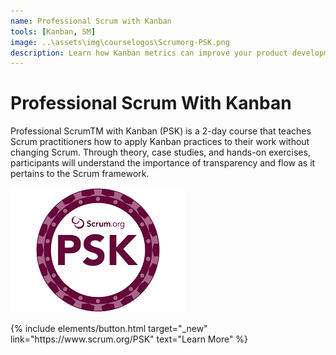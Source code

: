 ```yaml
---
name: Professional Scrum with Kanban
tools: [Kanban, SM]
image: ..\assets\img\courselogos\Scrumorg-PSK.png
description: Learn how Kanban metrics can improve your product development flow and bring forth more transparency to your team's efforts.
---
```


# Professional Scrum With Kanban

Professional ScrumTM with Kanban (PSK) is a 2-day course that teaches Scrum practitioners how to apply Kanban practices to their work without changing Scrum. Through theory, case studies, and hands-on exercises, participants will understand the importance of transparency and flow as it pertains to the Scrum framework.

![preview](..\assets\img\courselogos\Scrumorg-PSK.png)

<p class="text-center">
{% include elements/button.html target="_new" link="https://www.scrum.org/PSK" text="Learn More" %}
</p>